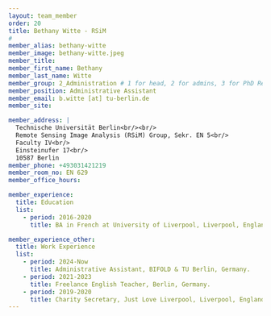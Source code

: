 ```yaml
---
layout: team_member
order: 20
title: Bethany Witte - RSiM
#
member_alias: bethany-witte
member_image: bethany-witte.jpeg
member_title:
member_first_name: Bethany
member_last_name: Witte
member_group: 2_Administration # 1 for head, 2 for admins, 3 for PhD Research Associates , 4 for student assistants
member_position: Administrative Assistant
member_email: b.witte [at] tu-berlin.de
member_site:

member_address: |
  Technische Universität Berlin<br/><br/>
  Remote Sensing Image Analysis (RSiM) Group, Sekr. EN 5<br/>
  Faculty IV<br/>
  Einsteinufer 17<br/>
  10587 Berlin
member_phone: +493031421219
member_room_no: EN 629
member_office_hours:

member_experience:
  title: Education
  list:
    - period: 2016-2020
      title: BA in French at University of Liverpool, Liverpool, England.

member_experience_other:
  title: Work Experience
  list:
    - period: 2024-Now
      title: Administrative Assistant, BIFOLD & TU Berlin, Germany.
    - period: 2021-2023
      title: Freelance English Teacher, Berlin, Germany.
    - period: 2019-2020
      title: Charity Secretary, Just Love Liverpool, Liverpool, England.
---
```

